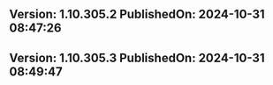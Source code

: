 Version: 1.10.305.2
PublishedOn: 2024-10-31 08:47:26
---------------------------------------------------------------------------------
Version: 1.10.305.3
PublishedOn: 2024-10-31 08:49:47
---------------------------------------------------------------------------------
